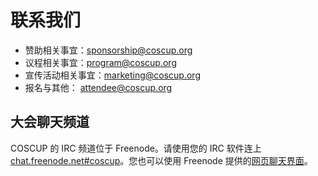 # 联系我们

* 赞助相关事宜：<sponsorship@coscup.org>
* 议程相关事宜：<program@coscup.org>
* 宣传活动相关事宜：<marketing@coscup.org>
* 报名与其他： <attendee@coscup.org>

## 大会聊天频道

COSCUP 的 IRC 频道位于 Freenode。请使用您的 IRC 软件连上 [chat.freenode.net#coscup](ircs://chat.freenode.net/coscup)。您也可以使用 Freenode 提供的[网页聊天界面](https://webchat.freenode.net/?channels=coscup)。
